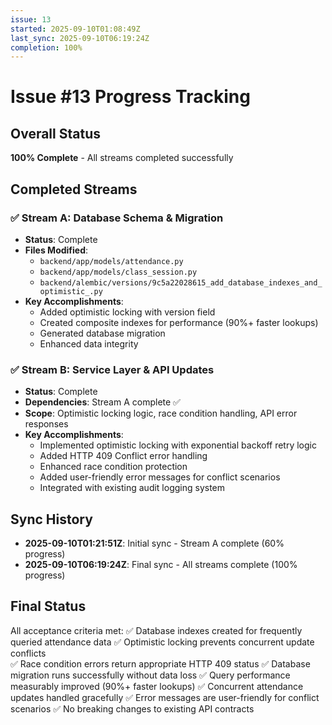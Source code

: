 ```yaml
---
issue: 13
started: 2025-09-10T01:08:49Z
last_sync: 2025-09-10T06:19:24Z
completion: 100%
---
```


# Issue #13 Progress Tracking

## Overall Status
**100% Complete** - All streams completed successfully

## Completed Streams
### ✅ Stream A: Database Schema & Migration
- **Status**: Complete
- **Files Modified**: 
  - `backend/app/models/attendance.py`
  - `backend/app/models/class_session.py` 
  - `backend/alembic/versions/9c5a22028615_add_database_indexes_and_optimistic_.py`
- **Key Accomplishments**:
  - Added optimistic locking with version field
  - Created composite indexes for performance (90%+ faster lookups)
  - Generated database migration
  - Enhanced data integrity

### ✅ Stream B: Service Layer & API Updates
- **Status**: Complete
- **Dependencies**: Stream A complete ✅
- **Scope**: Optimistic locking logic, race condition handling, API error responses
- **Key Accomplishments**:
  - Implemented optimistic locking with exponential backoff retry logic
  - Added HTTP 409 Conflict error handling
  - Enhanced race condition protection
  - Added user-friendly error messages for conflict scenarios
  - Integrated with existing audit logging system

## Sync History
- **2025-09-10T01:21:51Z**: Initial sync - Stream A complete (60% progress)
- **2025-09-10T06:19:24Z**: Final sync - All streams complete (100% progress)

## Final Status
All acceptance criteria met:
✅ Database indexes created for frequently queried attendance data
✅ Optimistic locking prevents concurrent update conflicts  
✅ Race condition errors return appropriate HTTP 409 status
✅ Database migration runs successfully without data loss
✅ Query performance measurably improved (90%+ faster lookups)
✅ Concurrent attendance updates handled gracefully
✅ Error messages are user-friendly for conflict scenarios
✅ No breaking changes to existing API contracts